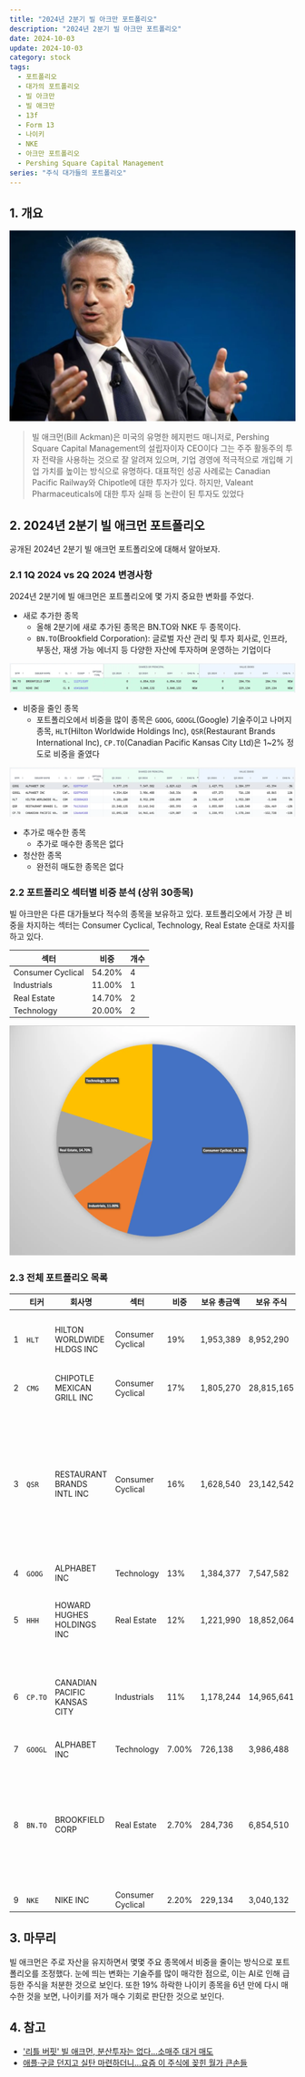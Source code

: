 ```yaml
---
title: "2024년 2분기 빌 아크만 포트폴리오"
description: "2024년 2분기 빌 아크만 포트폴리오"
date: 2024-10-03
update: 2024-10-03
category: stock
tags:
  - 포트폴리오
  - 대가의 포트폴리오
  - 빌 아크만
  - 빌 애크만
  - 13f
  - Form 13
  - 나이키
  - NKE
  - 아크만 포트폴리오
  - Pershing Square Capital Management
series: "주식 대가들의 포트폴리오"
---
```


## 1. 개요

![빌 아크만](image-20241003153644541.png)

> 빌 애크먼(Bill Ackman)은 미국의 유명한 헤지펀드 매니저로, Pershing Square Capital Management의 설립자이자 CEO이다 그는 주주 활동주의 투자 전략을 사용하는 것으로 잘 알려져 있으며, 기업 경영에 적극적으로 개입해 기업 가치를 높이는 방식으로 유명하다. 대표적인 성공 사례로는 Canadian Pacific Railway와 Chipotle에 대한 투자가 있다. 하지만, Valeant Pharmaceuticals에 대한 투자 실패 등 논란이 된 투자도 있었다

## 2. 2024년 2분기 빌 애크먼 포트폴리오

공개된 2024년 2분기 빌 애크먼 포트폴리오에 대해서 알아보자.

### 2.1 1Q 2024 vs 2Q 2024 변경사항

2024년 2분기에 빌 애크먼은 포트폴리오에 몇 가지 중요한 변화를 주었다.

- 새로 추가한 종목
  - 올해 2분기에 새로 추가된 종목은 BN.TO와 NKE 두 종목이다.
  - `BN.TO`(Brookfield Corporation): 글로벌 자산 관리 및 투자 회사로, 인프라, 부동산, 재생 가능 에너지 등 다양한 자산에 투자하며 운영하는 기업이다

![](image-20241003153707668.png)

- 비중을 줄인 종목
  - 포트폴리오에서 비중을 많이 종목은 `GOOG`, `GOOGL`(Google) 기술주이고 나머지 종목, `HLT`(Hilton Worldwide Holdings Inc), `QSR`(Restaurant Brands International Inc), `CP.TO`(Canadian Pacific Kansas City Ltd)은 1~2% 정도로 비중을 줄였다

![](image-20241003153743287.png)

- 추가로 매수한 종목
  - 추가로 매수한 종목은 없다
- 청산한 종목
  - 완전히 매도한 종목은 없다

### 2.2 포트폴리오 섹터별 비중 분석 (상위 30종목)

빌 아크만은 다른 대가들보다 적수의 종목을 보유하고 있다. 포트폴리오에서 가장 큰 비중을 차지하는 섹터는 Consumer Cyclical, Technology, Real Estate 순대로 차지를 하고 있다.

| 섹터              | 비중   | 개수 |
| ----------------- | ------ | ---- |
| Consumer Cyclical          | 54.20% | 4    |
| Industrials       | 11.00% | 1    |
| Real Estate       | 14.70% | 2    |
| Technology        | 20.00% | 2    |

![](image-20241003153819558.png)

### 2.3 전체 포트폴리오 목록

|      | 티커                  | 회사명                       | 섹터              | 비중  | 보유 총금액 | 보유 주식  | 비고                                                         |
| ---- | --------------------- | ---------------------------- | ----------------- | ----- | ----------- | ---------- | ------------------------------------------------------------ |
| 1    | `HLT`                 | HILTON WORLDWIDE HLDGS INC   | Consumer Cyclical | 19%   | 1,953,389   | 8,952,290  | 글로벌 호텔 체인인 힐튼 브랜드의 운영사                      |
| 2    | `CMG`                 | CHIPOTLE MEXICAN GRILL INC   | Consumer Cyclical | 17%   | 1,805,270   | 28,815,165 | 미국의 멕시칸 음식 체인점                                    |
| 3    | `QSR`                 | RESTAURANT BRANDS INTL INC   | Consumer Cyclical | 16%   | 1,628,540   | 23,142,542 | 버거킹(Burger King), 팀 호튼스(Tim Hortons), 파파이스(Popeyes) 등의 글로벌 패스트푸드 브랜드를 소유하고 운영하는 회사 |
| 4    | `GOOG`                | ALPHABET INC                 | Technology        | 13%   | 1,384,377   | 7,547,582  |                                                              |
| 5    | `HHH`                 | HOWARD HUGHES HOLDINGS INC   | Real Estate       | 12%   | 1,221,990   | 18,852,064 | 부동산 개발 및 관리에 중점을 둔 미국의 부동산 기업           |
| 6    | `CP.TO` | CANADIAN PACIFIC KANSAS CITY | Industrials       | 11%   | 1,178,244   | 14,965,641 | 캐나다와 미국 간 철도 운영사로, 북미의 중요한 물류 연결망을 제공 |
| 7    | `GOOGL`               | ALPHABET INC                 | Technology        | 7.00% | 726,138     | 3,986,488  |                                                              |
| 8    |`BN.TO` | BROOKFIELD CORP              | Real Estate       | 2.70% | 284,736     | 6,854,510  | 글로벌 자산 관리 및 투자 회사로, 인프라, 부동산, 재생 가능 에너지 등 다양한 자산에 투자하며 운영하는 기업 |
| 9    | `NKE`                 | NIKE INC                     | Consumer Cyclical | 2.20% | 229,134     | 3,040,132  |                                                              |

## 3. 마무리

빌 애크먼은 주로 자산을 유지하면서 몇몇 주요 종목에서 비중을 줄이는 방식으로 포트폴리오를 조정했다. 눈에 띄는 변화는 기술주를 많이 매각한 점으로, 이는 AI로 인해 급등한 주식을 처분한 것으로 보인다. 또한 19% 하락한 나이키 종목을 6년 만에 다시 매수한 것을 보면, 나이키를 저가 매수 기회로 판단한 것으로 보인다.

## 4. 참고

- ['리틀 버핏' 빌 애크먼, 분산투자는 없다…소매주 대거 매도](https://www.hankyung.com/article/202402181125i)
- [애플·구글 던지고 실탄 마련하더니…요즘 이 주식에 꽂힌 월가 큰손들](https://www.mk.co.kr/news/stock/11100398)
